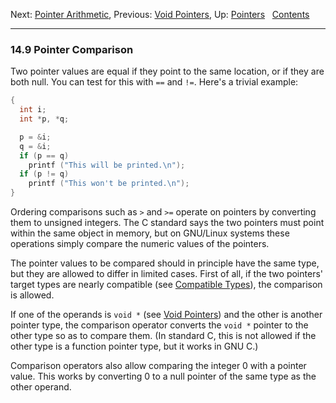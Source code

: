 Next: [Pointer Arithmetic](Pointer-Arithmetic.md), Previous: [Void
Pointers](Void-Pointers.md), Up: [Pointers](Pointers.md)  
[Contents](index.md#SEC_Contents "Table of contents")  

------------------------------------------------------------------------


### 14.9 Pointer Comparison 


Two pointer values are equal if they point to the same location, or if
they are both null. You can test for this with `==` and `!=`. Here's a
trivial example:

``` C
{
  int i;
  int *p, *q;

  p = &i;
  q = &i;
  if (p == q)
    printf ("This will be printed.\n");
  if (p != q)
    printf ("This won't be printed.\n");
}
```

Ordering comparisons such as `>` and `>=` operate on pointers by
converting them to unsigned integers. The C standard says the two
pointers must point within the same object in memory, but on GNU/Linux
systems these operations simply compare the numeric values of the
pointers.

The pointer values to be compared should in principle have the same
type, but they are allowed to differ in limited cases. First of all, if
the two pointers' target types are nearly compatible (see [Compatible
Types](Compatible-Types.md)), the comparison is allowed.

If one of the operands is `void *` (see [Void
Pointers](Void-Pointers.md)) and the other is another pointer type,
the comparison operator converts the `void *` pointer to the other type
so as to compare them. (In standard C, this is not allowed if the other
type is a function pointer type, but it works in GNU C.)

Comparison operators also allow comparing the integer 0 with a pointer
value. This works by converting 0 to a null pointer of the same type as
the other operand.
